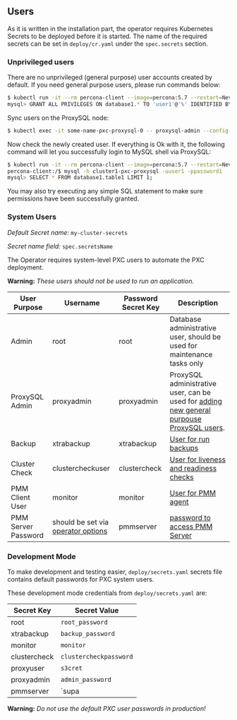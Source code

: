 Users
------------------------

As it is written in the installation part, the operator requires Kubernetes Secrets to be deployed before it is started. The name of the required secrets can be set in `deploy/cr.yaml` under the `spec.secrets` section.

### Unprivileged users

There are no unprivileged (general purpose) user accounts created by default. If you need general purpose users, please run commands below:
```bash
$ kubectl run -it --rm percona-client --image=percona:5.7 --restart=Never -- mysql -hcluster1-pxc-nodes -uroot -proot_password
mysql> GRANT ALL PRIVILEGES ON database1.* TO 'user1'@'%' IDENTIFIED BY 'password1';
```

Sync users on the ProxySQL node:
```bash
$ kubectl exec -it some-name-pxc-proxysql-0 -- proxysql-admin --config-file=/etc/proxysql-admin.cnf --syncusers
```

Now check the newly created user. If everything is Ok with it, the following command will let you successfully login to MySQL shell via ProxySQL:
```bash
$ kubectl run -it --rm percona-client --image=percona:5.7 --restart=Never -- bash -il
percona-client:/$ mysql -h cluster1-pxc-proxysql -uuser1 -ppassword1
mysql> SELECT * FROM database1.table1 LIMIT 1;
```
You may also try executing any simple SQL statement to make sure permissions have been successfully granted.

### System Users

*Default Secret name:* `my-cluster-secrets`

*Secret name field:* `spec.secretsName`

The Operator requires system-level PXC users to automate the PXC deployment.

**Warning:** *These users should not be used to run an application.*


|User Purpose        | Username         | Password Secret Key | Description                     |
|--------------------|------------------|---------------------|---------------------------------|
|Admin               | root             | root                | Database administrative user, should be used for maintenance tasks only |
|ProxySQL Admin      | proxyadmin       | proxyadmin          | ProxySQL administrative user, can be used for [adding new general purpouse ProxySQL users](https://github.com/sysown/proxysql/wiki/Users-configuration#creating-a-new-user). |
|Backup              | xtrabackup       | xtrabackup          | [User for run backups](https://www.percona.com/doc/percona-xtrabackup/2.4/using_xtrabackup/privileges.html) |
|Cluster Check       | clustercheckuser | clustercheck        | [User for liveness and readiness checks](http://galeracluster.com/documentation-webpages/monitoringthecluster.html) |
|PMM Client User     | monitor          | monitor             | [User for PMM agent](https://www.percona.com/doc/percona-monitoring-and-management/security.html#pmm-security-password-protection-enabling) |
|PMM Server Password | should be set via [operator options](operator) | pmmserver | [password to access PMM Server](https://www.percona.com/doc/percona-monitoring-and-management/security.html#pmm-security-password-protection-enabling) |

### Development Mode

To make development and testing easier, `deploy/secrets.yaml` secrets file contains default passwords for PXC system users.

These development mode credentials from `deploy/secrets.yaml` are:

|Secret Key   | Secret Value           |
|-------------|------------------------|
|root         | `root_password`        |
|xtrabackup   | `backup_password`      |
|monitor      | `monitor`              |
|clustercheck | `clustercheckpassword` |
|proxyuser    | `s3cret`               |
|proxyadmin   | `admin_password`       |
|pmmserver    | `supa|^|pazz`          |

**Warning:** *Do not use the default PXC user passwords in production!*


